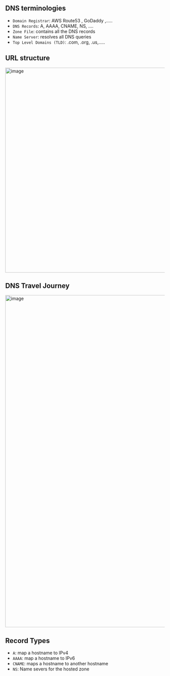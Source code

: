 

## DNS terminologies 
- `Domain Registrar`: AWS Route53 , GoDaddy ,.....
- `DNS Records`: A, AAAA, CNAME, NS, ....
- `Zone File`: contains all the DNS records
- `Name Server`: resolves all DNS queries
- `Top Level Domains (TLD)`: .com, .org, .us,.....

## URL structure
<img width="646" alt="image" src="https://user-images.githubusercontent.com/55510819/221381399-adb840b8-ccef-4ae8-a627-46b9ff4ec149.png">


## DNS Travel Journey 
<img width="1047" alt="image" src="https://user-images.githubusercontent.com/55510819/221381490-95f403fd-0983-43de-a3f2-25528a5b7dd6.png">

## Record Types
- `A`: map a hostname to IPv4
- `AAAA`: map a hostname to IPv6
- `CNAME`: maps a hostname to another hostname
- `NS`: Name severs for the hosted zone








